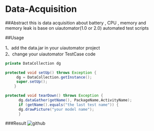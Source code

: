 # Data-Acquisition

##Abstract
this is data acquisition about battery , CPU , memory and memory leak is base on uiautomator(1.0 or 2.0) automated test scripts

##Usage

1、add the data.jar in your uiautomator project  
2、change your uiautomator TestCase code
   ```java
  private DataCollection dg
    
  protected void setUp() throws Exception {
		dg = DataCollection.getInstance();  
		super.setUp();
	   }
	
  protected void tearDown() throws Exception {
		 dg.dataGather(getName(), PackageName,ActivityName);
		 if (getName().equals("the last test name")) {
		 dg.drawPicture("your model name");
		 }
   ```

###Result
![github](http://github.com/unicorn.png "github")  
